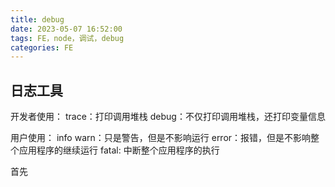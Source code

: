 ```yaml
---
title: debug
date: 2023-05-07 16:52:00
tags: FE，node，调试，debug
categories: FE
---
```


## 日志工具

开发者使用：
trace：打印调用堆栈
debug：不仅打印调用堆栈，还打印变量信息

用户使用：
info
warn：只是警告，但是不影响运行
error：报错，但是不影响整个应用程序的继续运行
fatal: 中断整个应用程序的执行


首先